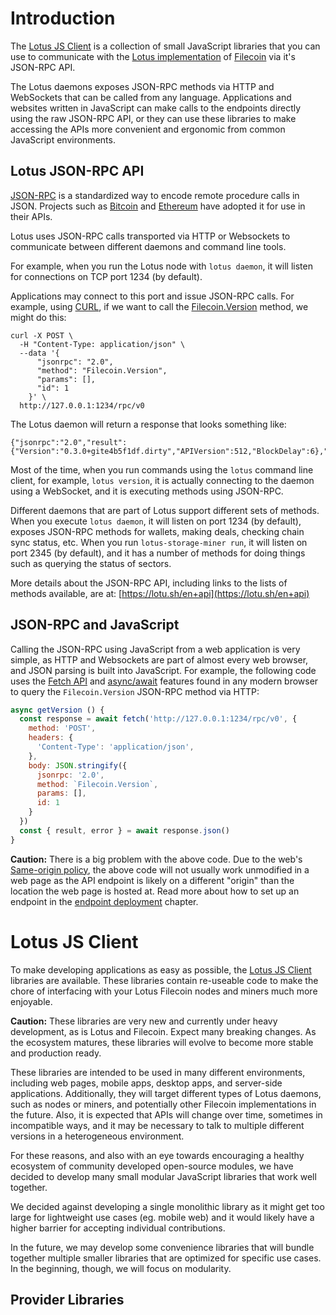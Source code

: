 # Introduction

The [Lotus JS Client](https://github.com/filecoin-shipyard/js-lotus-client) is a collection of small JavaScript libraries that you can use to communicate with the [Lotus implementation](https://github.com/filecoin-project/lotus) of [Filecoin](https://filecoin.io/) via it's JSON-RPC API.

The Lotus daemons exposes JSON-RPC methods via HTTP and WebSockets that can be called from any language. Applications and websites written in JavaScript can make calls to the endpoints directly using the raw JSON-RPC API, or they can use
these libraries to make accessing the APIs more convenient and ergonomic from common JavaScript environments.

## Lotus JSON-RPC API

[JSON-RPC](https://en.wikipedia.org/wiki/JSON-RPC) is a standardized way to encode remote procedure calls in JSON. Projects such as [Bitcoin](https://en.bitcoin.it/wiki/API_reference_(JSON-RPC)) and [Ethereum](https://github.com/ethereum/wiki/wiki/JSON-RPC) have adopted it for use in their APIs.

Lotus uses JSON-RPC calls transported via HTTP or Websockets to communicate between different daemons and command line tools.

For example, when you run the Lotus node with `lotus daemon`, it will listen for connections on TCP port 1234 (by default).

Applications may connect to this port and issue JSON-RPC calls. For example, using [CURL](https://curl.haxx.se/), if we want to call the [Filecoin.Version](https://github.com/filecoin-project/lotus/blob/1120298b0520f0d5965b89abd71437f6d65496b7/api/apistruct/struct.go#L35) method, we might do this:

```
curl -X POST \
  -H "Content-Type: application/json" \
  --data '{ 
      "jsonrpc": "2.0", 
      "method": "Filecoin.Version", 
      "params": [], 
      "id": 1 
    }' \
  http://127.0.0.1:1234/rpc/v0 
```

The Lotus daemon will return a response that looks something like:

```
{"jsonrpc":"2.0","result":{"Version":"0.3.0+gite4b5f1df.dirty","APIVersion":512,"BlockDelay":6},"id":1}
```

Most of the time, when you run commands using the `lotus` command line client, for example, `lotus version`, it is actually connecting to the daemon using a WebSocket, and it is executing methods using JSON-RPC.

Different daemons that are part of Lotus support different sets of methods. When you execute `lotus daemon`, it will listen on port 1234 (by default), exposes JSON-RPC methods for wallets, making deals, checking chain sync status, etc. When you run `lotus-storage-miner run`, it will listen on port 2345 (by default), and it has a number of methods for doing things such as querying the status of sectors.

More details about the JSON-RPC API, including links to the lists of methods available, are at: [https://lotu.sh/en+api](https://lotu.sh/en+api)

## JSON-RPC and JavaScript

Calling the JSON-RPC using JavaScript from a web application is very simple, as HTTP and Websockets are part of almost every web browser, and JSON parsing is built into JavaScript. For example, the following code uses the [Fetch API](https://developer.mozilla.org/en-US/docs/Web/API/Fetch_API/Using_Fetch) and [async/await](https://developer.mozilla.org/en-US/docs/Learn/JavaScript/Asynchronous/Async_await) features found in any modern browser to query the `Filecoin.Version` JSON-RPC method via HTTP:

```js
async getVersion () {
  const response = await fetch('http://127.0.0.1:1234/rpc/v0', {
    method: 'POST',
    headers: {
      'Content-Type': 'application/json',
    },
    body: JSON.stringify({
      jsonrpc: '2.0',
      method: `Filecoin.Version`,
      params: [],
      id: 1
    }
  })
  const { result, error } = await response.json()
}
```

**Caution:** There is a big problem with the above code. Due to the web's [Same-origin policy](https://developer.mozilla.org/en-US/docs/Web/Security/Same-origin_policy), the above code will not usually work unmodified in a web page as the API endpoint is likely on a different "origin" than the location the web page is hosted at. Read more about how to set up an endpoint in the [endpoint deployment](endpoint-deployment.md) chapter.

# Lotus JS Client

To make developing applications as easy as possible, the [Lotus JS Client](https://github.com/filecoin-shipyard/js-lotus-client) libraries are available. These libraries contain re-useable code to make the chore of interfacing with your Lotus Filecoin nodes and miners much more enjoyable.

**Caution:** These libraries are very new and currently under heavy development, as is Lotus and Filecoin. Expect many breaking changes. As the ecosystem matures, these libraries will evolve to become more stable and production ready.

These libraries are intended to be used in many different environments, including web pages, mobile apps, desktop apps, and server-side applications. Additionally, they will target different types of Lotus daemons, such as nodes or miners, and potentially other Filecoin implementations in the future. Also, it is expected that APIs will change over time, sometimes in incompatible ways, and it may be necessary to talk to multiple different versions in a heterogeneous environment.

For these reasons, and also with an eye towards encouraging a healthy ecosystem of community developed open-source modules, we have decided to develop many small modular JavaScript libraries that work well together.

We decided against developing a single monolithic library as it might get too large for lightweight use cases (eg. mobile web) and it would likely have a higher barrier for accepting individual contributions.

In the future, we may develop some convenience libraries that will bundle together multiple smaller libraries that are optimized for specific use cases. In the beginning, though, we will focus on modularity.

## Provider Libraries



